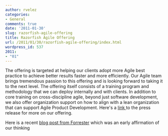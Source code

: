 ```yaml
---
author: rvelez
categories:
- General
comments: true
date: '2011-01-30'
slug: razorfish-agile-offering
title: Razorfish Agile Offering
url: /2011/01/30/razorfish-agile-offering/index.html
wordpress_id: 537
2011:
- "01"
---
```



The offering is targeted at helping our clients adopt more Agile best practice to achieve better results faster and more efficiently. Our Agile team brings tremendous passion to this offering and is looking forward to taking it to the next level. The offering itself consists of a training program and methodology that we can deploy internally and with clients. In addition to core training on cross-discipline agile, beyond just software development, we also offer organization support on how to align with a lean organization that can support Agile Product Development. Here's a [link ](http://www.prweb.com/releases/2010/07/prweb4307374.htm)to the press release for more on our offering. 

Here is a recent [blog post from Forrester](http://blogs.forrester.com/tom_grant/10-04-21-razorfish_shows_clients_how_agile_services_work) which was an early affirmation of our thinking 

